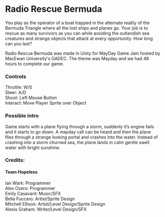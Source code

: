 # Radio Rescue Bermuda
You play as the operator of a boat trapped in the alternate reality of the Bermuda Triangle where all the lost ships and planes go. Your job is to rescue as many survivors as you can while avoiding the outlandish sea creatures and strange objects that attack at every opportunity. How long can you last?   

Radio Rescue Bermuda was made in Unity for MayDay Game Jam hosted by MacEwan University's GADEC. The theme was Mayday and we had 48 hours to complete our game.    

### Controls
Throttle: W/S    
Steer: A/D    
Shoot: Left Mouse Button   
Interact: Move Player Sprite over Object   

### Possible intro   
Game starts with a plane flying through a storm, suddenly it’s engine fails and it starts to go down. A mayday call can be heard and then the plane flies through a strange looking portal and crashes into the water. Instead of crashing into a storm churned sea, the plane lands in calm gentle swell water with bright sunshine.   

### Credits:   
#### Team Hopeless   
Ian Wark: Programmer   
Alex Ozero: Programmer   
Emily Casavant: Music/SFX   
Bella Fuccaro: Artist/Sprite Design   
Mitchell Ellison: Artist/Level Design/Sprite Design   
Alexis Graham: Writer/Level Design/SFX   
